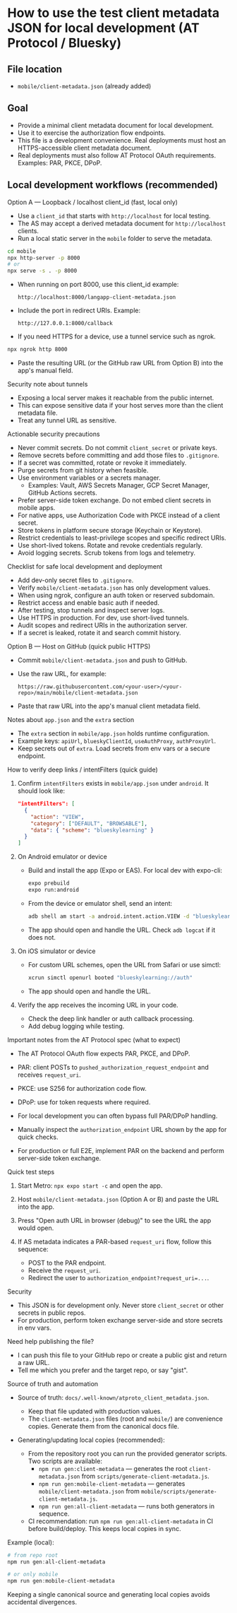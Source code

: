 # How to use the test client metadata JSON for local development (AT Protocol / Bluesky)

## File location

- `mobile/client-metadata.json` (already added)

## Goal

- Provide a minimal client metadata document for local development.
- Use it to exercise the authorization flow endpoints.
- This file is a development convenience. Real deployments must host an HTTPS-accessible client metadata document.
- Real deployments must also follow AT Protocol OAuth requirements. Examples: PAR, PKCE, DPoP.

## Local development workflows (recommended)

Option A — Loopback / localhost client_id (fast, local only)

- Use a `client_id` that starts with `http://localhost` for local testing.
- The AS may accept a derived metadata document for `http://localhost` clients.
- Run a local static server in the `mobile` folder to serve the metadata.

```bash
cd mobile
npx http-server -p 8000
# or
npx serve -s . -p 8000
```

- When running on port 8000, use this client_id example:

  `http://localhost:8000/langapp-client-metadata.json`

- Include the port in redirect URIs. Example:

  `http://127.0.0.1:8000/callback`

- If you need HTTPS for a device, use a tunnel service such as ngrok.

```bash
npx ngrok http 8000
```

- Paste the resulting URL (or the GitHub raw URL from Option B) into the app's manual field.

Security note about tunnels

- Exposing a local server makes it reachable from the public internet.
- This can expose sensitive data if your host serves more than the client metadata file.
- Treat any tunnel URL as sensitive.

Actionable security precautions

- Never commit secrets. Do not commit `client_secret` or private keys.
- Remove secrets before committing and add those files to `.gitignore`.
- If a secret was committed, rotate or revoke it immediately.
- Purge secrets from git history when feasible.
- Use environment variables or a secrets manager.
  - Examples: Vault, AWS Secrets Manager, GCP Secret Manager, GitHub Actions secrets.
- Prefer server-side token exchange. Do not embed client secrets in mobile apps.
- For native apps, use Authorization Code with PKCE instead of a client secret.
- Store tokens in platform secure storage (Keychain or Keystore).
- Restrict credentials to least-privilege scopes and specific redirect URIs.
- Use short-lived tokens. Rotate and revoke credentials regularly.
- Avoid logging secrets. Scrub tokens from logs and telemetry.

Checklist for safe local development and deployment

- Add dev-only secret files to `.gitignore`.
- Verify `mobile/client-metadata.json` has only development values.
- When using ngrok, configure an auth token or reserved subdomain.
- Restrict access and enable basic auth if needed.
- After testing, stop tunnels and inspect server logs.
- Use HTTPS in production. For dev, use short-lived tunnels.
- Audit scopes and redirect URIs in the authorization server.
- If a secret is leaked, rotate it and search commit history.

Option B — Host on GitHub (quick public HTTPS)

- Commit `mobile/client-metadata.json` and push to GitHub.
- Use the raw URL, for example:

  `https://raw.githubusercontent.com/<your-user>/<your-repo>/main/mobile/client-metadata.json`

- Paste that raw URL into the app's manual client metadata field.

Notes about `app.json` and the `extra` section

- The `extra` section in `mobile/app.json` holds runtime configuration.
- Example keys: `apiUrl`, `blueskyClientId`, `useAuthProxy`, `authProxyUrl`.
- Keep secrets out of `extra`. Load secrets from env vars or a secure endpoint.

How to verify deep links / intentFilters (quick guide)

1. Confirm `intentFilters` exists in `mobile/app.json` under `android`.
   It should look like:

   ```json
   "intentFilters": [
     {
       "action": "VIEW",
       "category": ["DEFAULT", "BROWSABLE"],
       "data": { "scheme": "blueskylearning" }
     }
   ]
   ```

2. On Android emulator or device

   - Build and install the app (Expo or EAS). For local dev with expo-cli:

     ```bash
     expo prebuild
     expo run:android
     ```

   - From the device or emulator shell, send an intent:

     ```bash
     adb shell am start -a android.intent.action.VIEW -d "blueskylearning://auth" com.rietamura.bluelang
     ```

   - The app should open and handle the URL. Check `adb logcat` if it does not.

3. On iOS simulator or device

   - For custom URL schemes, open the URL from Safari or use simctl:

     ```bash
     xcrun simctl openurl booted "blueskylearning://auth"
     ```

   - The app should open and handle the URL.

4. Verify the app receives the incoming URL in your code.
   - Check the deep link handler or auth callback processing.
   - Add debug logging while testing.

Important notes from the AT Protocol spec (what to expect)

- The AT Protocol OAuth flow expects PAR, PKCE, and DPoP.
- PAR: client POSTs to `pushed_authorization_request_endpoint` and receives `request_uri`.
- PKCE: use S256 for authorization code flow.
- DPoP: use for token requests where required.

- For local development you can often bypass full PAR/DPoP handling.
- Manually inspect the `authorization_endpoint` URL shown by the app for quick checks.
- For production or full E2E, implement PAR on the backend and perform server-side token exchange.

Quick test steps

1. Start Metro: `npx expo start -c` and open the app.
2. Host `mobile/client-metadata.json` (Option A or B) and paste the URL into the app.
3. Press "Open auth URL in browser (debug)" to see the URL the app would open.
4. If AS metadata indicates a PAR-based `request_uri` flow, follow this sequence:

   - POST to the PAR endpoint.
   - Receive the `request_uri`.
   - Redirect the user to `authorization_endpoint?request_uri=...`.

Security

- This JSON is for development only. Never store `client_secret` or other secrets in public repos.
- For production, perform token exchange server-side and store secrets in env vars.

Need help publishing the file?

- I can push this file to your GitHub repo or create a public gist and return a raw URL.
- Tell me which you prefer and the target repo, or say "gist".

Source of truth and automation

- Source of truth: `docs/.well-known/atproto_client_metadata.json`.
  - Keep that file updated with production values.
  - The `client-metadata.json` files (root and `mobile/`) are convenience copies. Generate them from the canonical docs file.

- Generating/updating local copies (recommended):
  - From the repository root you can run the provided generator scripts. Two scripts are available:
    - `npm run gen:client-metadata` — generates the root `client-metadata.json` from `scripts/generate-client-metadata.js`.
    - `npm run gen:mobile-client-metadata` — generates `mobile/client-metadata.json` from `mobile/scripts/generate-client-metadata.js`.
    - `npm run gen:all-client-metadata` — runs both generators in sequence.
  - CI recommendation: run `npm run gen:all-client-metadata` in CI before build/deploy. This keeps local copies in sync.

Example (local):

```powershell
# from repo root
npm run gen:all-client-metadata

# or only mobile
npm run gen:mobile-client-metadata
```

Keeping a single canonical source and generating local copies avoids accidental divergences.

